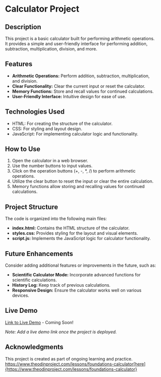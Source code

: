 # Calculator Project

## Description
This project is a basic calculator built for performing arithmetic operations. It provides a simple and user-friendly interface for performing addition, subtraction, multiplication, division, and more.

## Features
- **Arithmetic Operations:** Perform addition, subtraction, multiplication, and division.
- **Clear Functionality:** Clear the current input or reset the calculator.
- **Memory Functions:** Store and recall values for continued calculations.
- **User-Friendly Interface:** Intuitive design for ease of use.

## Technologies Used
- HTML: For creating the structure of the calculator.
- CSS: For styling and layout design.
- JavaScript: For implementing calculator logic and functionality.

## How to Use
1. Open the calculator in a web browser.
2. Use the number buttons to input values.
3. Click on the operation buttons (+, -, *, /) to perform arithmetic operations.
4. Utilize the clear button to reset the input or clear the entire calculation.
5. Memory functions allow storing and recalling values for continued calculations.

## Project Structure
The code is organized into the following main files:

- **index.html:** Contains the HTML structure of the calculator.
- **styles.css:** Provides styling for the layout and visual elements.
- **script.js:** Implements the JavaScript logic for calculator functionality.

## Future Enhancements
Consider adding additional features or improvements in the future, such as:
- **Scientific Calculator Mode:** Incorporate advanced functions for scientific calculations.
- **History Log:** Keep track of previous calculations.
- **Responsive Design:** Ensure the calculator works well on various devices.

## Live Demo
[Link to Live Demo](#) - Coming Soon!

*Note: Add a live demo link once the project is deployed.*

## Acknowledgments
This project is created as part of ongoing learning and practice. 
https://www.theodinproject.com/lessons/foundations-calculator[here]{https://www.theodinproject.com/lessons/foundations-calculator}